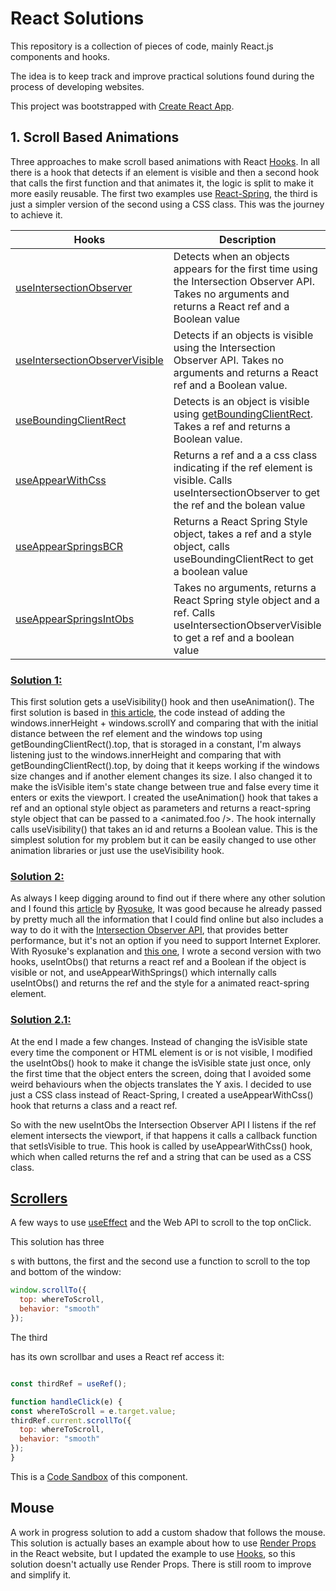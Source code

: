 # React Solutions

This repository is a collection of pieces of code, mainly React.js components and hooks.

The idea is to keep track and improve practical solutions found during the process of developing websites.

This project was bootstrapped with [Create React App](https://github.com/facebook/create-react-app).

## 1. Scroll Based Animations

Three approaches to make scroll based animations with React [Hooks](https://reactjs.org/docs/hooks-intro.html). In all there is a hook that detects if an element is visible and then a second hook that calls the first function and that animates it, the logic is split to make it more easily reusable. The first two examples use [React-Spring](https://react-spring.io/), the third is just a simpler version of the second using a CSS class. This was the journey to achieve it.

| Hooks                           | Description   |
|--------------------------       | -------------|
|[useIntersectionObserver ](/src/Components/Hooks/IntersectionObserver.jsx)      |Detects when an objects appears for the first time using the Intersection Observer API. Takes no arguments and returns a React ref and a Boolean value |
|[useIntersectionObserverVisible](/src/Components/Hooks/IntersectionObserver.jsx)  |Detects if an objects is visible using the Intersection Observer API. Takes no arguments and returns a React ref and a Boolean value. |
|[useBoundingClientRect](/src/Components/Hooks/useBoundingClientRect.jsx)       |Detects is an object is visible using [getBoundingClientRect](https://developer.mozilla.org/en-US/docs/Web/API/Element/getBoundingClientRect). Takes a ref and returns a Boolean value. |
|[useAppearWithCss](/src/Components/Hooks/IntObsWithCss.jsx)                |Returns a ref and a a css class indicating if the ref element is visible. Calls useIntersectionObserver to get the ref and the bolean value|
|[useAppearSpringsBCR](/src/Components/Hooks/AppearWithSprings.jsx)           |Returns a React Spring Style object, takes a ref and a style object, calls useBoundingClientRect to get a boolean value |
|[useAppearSpringsIntObs](/src/Components/Hooks/AppearWithSprings.jsx)          |Takes no arguments, returns a React Spring style object and a ref. Calls useIntersectionObserverVisible to get a ref and a boolean value |

### [Solution 1:](/src/Components/Hooks/Visibility.jsx)
This first solution gets a  useVisibility() hook and then useAnimation().
The first solution is based in [this article](https://dev.to/chriseickemeyergh/building-custom-scroll-animations-using-react-hooks-4h6f), the code instead of adding the windows.innerHeight + windows.scrollY and comparing that with the initial distance between the ref element and the windows top using getBoundingClientRect().top, that is storaged in a constant, I'm always listening just to the windows.innerHeight and comparing that with getBoundingClientRect().top, by doing that it keeps working if the windows size changes and if another element changes its size. I also changed it to make the isVisible item's state change between true and false every time it enters or exits the viewport. I created the useAnimation() hook that takes a ref and an optional style object as parameters and returns a react-spring style object that can be passed to a <animated.foo />. The hook internally calls useVisibility() that takes an id and returns a Boolean value. This is the simplest solution for my problem but it can be easily changed to use other animation libraries or just use the useVisibility hook.

### [Solution 2:](/src/Components/Hooks/IntObs.jsx)
As always I keep digging around to find out if there where any other solution and I found this [article](https://whoisryosuke.com/blog/2020/handling-scroll-based-animations-in-react/) by [Ryosuke](https://twitter.com/whoisryosuke), It was good because he already passed by pretty much all the information that I could find online but also includes a way to do it with the [Intersection Observer API](https://developer.mozilla.org/en-US/docs/Web/API/Intersection_Observer_API), that provides better performance, but it's not an option if you need to support Internet Explorer. With Ryosuke's explanation and [this one](https://dev.to/producthackers/intersection-observer-using-react-49ko), I wrote a second version with two hooks, useIntObs() that returns a react ref and a Boolean if the object is visible or not, and
useAppearWithSprings() which internally calls useIntObs() and returns the ref and the style for a animated react-spring element.

### [Solution 2.1:](/src/Components/Hooks/IntObsWithCss.jsx)
At the end I made a few changes. Instead of changing the isVisible state every time the component or HTML element is or is not visible, I modified the useIntObs() hook to make it change the isVisible state just once, only the first time that the object enters the screen, doing that I avoided some weird behaviours when the objects translates the Y axis.  I decided to use just a CSS class instead of React-Spring, I created a useAppearWithCss() hook that returns a class and a react ref.

So with the new useIntObs the Intersection Observer API I listens if the ref element intersects the viewport, if that happens it calls a callback function that setIsVisible to true. This hook is called by useAppearWithCss() hook, which when called returns the ref and a string that can be used as a CSS class.

## [Scrollers](/src/Components/Scrollers)

A few ways to use [useEffect](https://reactjs.org/docs/hooks-effect.html) and the Web API to scroll to the top onClick.

This solution has three <div>s with buttons, the first and the second use a function to scroll to the top and bottom of the window:

```javascript
window.scrollTo({
  top: whereToScroll,
  behavior: "smooth"
});
```

The third <div> has its own scrollbar and uses a React ref access it:

```javascript

const thirdRef = useRef();

function handleClick(e) {
const whereToScroll = e.target.value;
thirdRef.current.scrollTo({
  top: whereToScroll,
  behavior: "smooth"
});
}
```

This is a [Code Sandbox](https://codesandbox.io/s/scrollers-865zb) of this component.

## Mouse

A work in progress solution to add a custom shadow that follows the mouse. This solution is actually bases an example about how to use [Render Props](https://reactjs.org/docs/render-props.html) in the React website, but I updated the example to use [Hooks](https://reactjs.org/docs/hooks-intro.html), so this solution doesn't actually use Render Props. There is still room to improve and simplify it.
